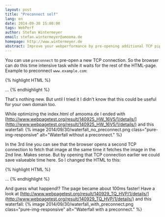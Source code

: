 ```yaml
---
layout: post
title: "Preconnect self"
lang: en
date: 2014-09-30 15:00:00
tags: WebPerf
author: Stefan Wintermeyer
email: stefan.wintermeyer@amooma.de
homepage: http://www.wintermeyer.de
abstract: Improve your webperformance by pre-opening additional TCP pipes to yourself.
---
```

You can use `preconnect` to pre-open a new TCP connection. So the browser can do this time intensive task while it waits for the rest of the HTML-page. Example to preconnect ```www.example.com```:

{% highlight HTML %}
<html>
  <head>
    <link rel="preconnect" href="//www.example.com">
  </head>
  ...
{% endhighlight %}

That's nothing new. But until I tried it I didn't know that this could be useful for your own domain too.

While optimizing the index.html of amooma.de I ended with [http://www.webpagetest.org/result/140925_HW_16V5/1/details/](http://www.webpagetest.org/result/140925_HW_16V5/1/details/) and this waterfall:
{% image 2014/09/30/waterfall_no_preconnect.png class="pure-img-responsive" alt="Waterfall without a preconnect." %}

In the 3rd line you can see that the browser opens a second TCP connection to fetch that image at the same time it fetches the image in the 2nd line. Makes sense. But by opening that TCP connection earlier we could save valueable time here. So I changed the HTML to this:

{% highlight HTML %}
<html>
  <head>
    <link rel="preconnect" href="//amooma.de">
  </head>
  ...
{% endhighlight %}

And guess what happend!? The page became about 100ms faster! Have a look at [http://www.webpagetest.org/result/140929_TQ_HVP/1/details/](http://www.webpagetest.org/result/140929_TQ_HVP/1/details/) and this waterfall:
{% image 2014/09/30/waterfall_with_preconnect.png class="pure-img-responsive" alt="Waterfall with a preconnect." %}
